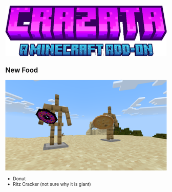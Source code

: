 ![Crazata](screenshots/title.png)

## New Food
![Food](screenshots/food.png)
- Donut
- Ritz Cracker (not sure why it is giant)

